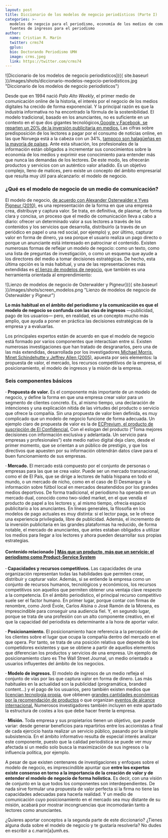 ```yaml
---
layout: post
title: Diccionario de los modelos de negocio periodísticos (Parte I)
categories: >-
  modelos de negocio para el periodismo, economía de los medios de comunicación,
  fuentes de ingresos para el periodismo
author:
  name: Cristian R. Marín
  twitter: crms74
  gplus:  
  bio: Doctorando Periodismo UMH
  image: crms.jpeg
  link: https://twitter.com/crms74  
---
```

![Diccionario de los modelos de negocio periodisticos]({{ site.baseurl }}/images/shots/diccionario-modelos-negocio-periodisticos.jpg "Diccionario de los modelos de negocio periodisticos")

Desde que en 1994 nació *Palo Alto Weekly*, el primer medio de comunicación online de la historia, el interés por el negocio de los medios digitales ha crecido de forma exponencial. Y la principal razón es que la industria informativa no ha encontrado la fórmula de la sostenibilidad. El modelo tradicional, basado en los anunciantes, no es suficiente en un contexto en el que dos gigantes tecnológicos,[Google y Facebook, se reparten un 20% de la inversión publicitaria en medios.](https://digiday.com/uk/global-state-digital-advertising-5-charts/) Las cifras sobre predisposición de los lectores a pagar por el consumo de noticias online, en las que Noruega está a la cabeza con un 34%, [tampoco son halagüeñas en la mayoría de países](https://reutersinstitute.politics.ox.ac.uk/sites/default/files/2019-06/DNR_2019_FINAL_1.pdf). Ante esta situación, los profesionales de la información están obligados a incrementar sus conocimientos sobre la economía de los medios y exprimir ese conocimiento para entender más que nunca las demandas de los lectores. De este modo, les ofrecerán productos y servicios con un auténtico valor añadido. Es un objetivo complejo, lleno de matices, pero existe un concepto del ámbito empresarial que resulta muy útil para alcanzarlo: el modelo de negocio.

### **¿Qué es el modelo de negocio de un medio de comunicación?**

El modelo de negocio, [de acuerdo con Alexander Osterwalder e Yves Pigneur (2010)](https://s3.amazonaws.com/academia.edu.documents/32253198/businessmodelgenerationpreview.pdf?response-content-disposition=inline%3B%20filename%3DYoure_holding_a_handbook_for_visionaries.pdf&X-Amz-Algorithm=AWS4-HMAC-SHA256&X-Amz-Credential=AKIAIWOWYYGZ2Y53UL3A%2F20200114%2Fus-east-1%2Fs3%2Faws4_request&X-Amz-Date=20200114T085438Z&X-Amz-Expires=3600&X-Amz-SignedHeaders=host&X-Amz-Signature=cffb3f38c14c2da9f95e293e5a5aa509442175d7f17040c7fbea2828f7a10574), es una representación de la forma en que una empresa crea, distribuye y captura valor. Se trata, en definitiva, de plasmar, de forma clara y concisa, un proceso que el medio de comunicación lleva a cabo a diario: ofrecer un determinado valor a sus lectores a través de los contenidos y los servicios que desarrolla, distribuirlo (a través de un periódico en papel o una red social, por ejemplo) y, por último, capturar valor en forma de dinero, ya sea porque el usuario realiza un pago directo o porque un anunciante está interesado en patrocinar el contenido. Existen numerosas formas de reflejar un modelo de negocio: como un texto, como una lista de preguntas de investigación, o como un esquema que ayude a los directores del medio a tomar decisiones estratégicas. De hecho, esta última opción es la más habitual, y una de las representaciones más extendidas es [el lienzo de modelos de negocio](https://www.strategyzer.com/canvas/business-model-canvas), que también es una herramienta orientada al emprendimiento:

![Lienzo de modelos de negocio de Osterwalder y Pigneur]({{ site.baseurl }}/images/shots/screen_modelos.png "Lienzo de modelos de negocio de Osterwalder y Pigneur")

**Lo más habitual en el ámbito del periodismo y la comunicación es que el modelo de negocio se confunda con las vías de ingresos** ―publicidad, pago de los usuarios― pero, en realidad, es un concepto mucho más amplio, que ayuda a poner en práctica las decisiones estratégicas de la empresa y a evaluarlas. 

Los principales expertos están de acuerdo en que el modelo de negocio está formado por varios componentes que interactúan entre sí. Existen numerosas investigaciones que han tratado de desgranarlos, pero una de las más extendidas, desarrollada por los investigadores[ Michael Morris, Minet Schindehutte y Jeffrey Allen (2005)](https://www.researchgate.net/publication/222380736_The_Entrepreneur's_Business_Model_Toward_a_Unified_Perspective), apuesta por seis elementos: la propuesta de valor, el mercado, los recursos competitivos de la empresa, el posicionamiento, el modelo de ingresos y la misión de la empresa.

### **Seis componentes básicos**

**· Propuesta de valor.** Es el componente más importante de un modelo de negocio, y define la forma en que una empresa crear valor para un segmento de clientes concreto. Es, al mismo tiempo, una declaración de intenciones y una explicación nítida de las virtudes del producto o servicio que ofrece la compañía. Sin una propuesta de valor bien definida, es muy complicado que un modelo de negocio funcione de forma adecuada. Un ejemplo claro de propuesta de valor es la de [ECPrevium, el producto de suscripción de El Confidencial.](https://www.ecprevium.com/) Con el eslogan del producto (“Toma mejores decisiones con información exclusiva y adelantada. Un servicio para empresas y profesionales”) este medio nativo digital deja claro, desde el primer momento, que se orientan a un público de prestigio, y que los directivos que apuesten por su información obtendrán datos clave para el buen funcionamiento de sus empresas.

**· Mercado.** El mercado está compuesto por el conjunto de personas o empresas para las que se crea valor. Puede ser un mercado transnacional, como el de El País, que se dirige a lectores de habla hispana en todo el mundo, o un mercado de nicho, como en el caso de El Desmarque y la información sobre fútbol local en mercados desatendidos por los grandes medios deportivos. De forma tradicional, el periodismo ha operado en un mercado dual, conocido como two-sided market, en el que vendía el producto de papel a los lectores y, al mismo tiempo, ofrecía espacio publicitario a los anunciantes. En líneas generales, la filosofía en los modelos de pago actuales es muy distinta: si el lector paga, se le ofrece una experiencia privilegiada, libre de publicidad. Además, el incremento de la inversión publicitaria en las grandes plataformas ha reducido, de forma notable, el mercado de anunciantes, que antes estaban obligados a utilizar los medios para llegar a los lectores y ahora pueden desarrollar sus propias estrategias. 

#### **Contenido relacionado | [Más que un producto, más que un servicio: el periodismo como Product-Service System](https://mip.umh.es/blog/2019/11/20/m%C3%A1s-que-un-producto-m%C3%A1s-que-un-servicio-el-periodismo-como-product-service-system/)**

**· Capacidades y recursos competitivos.** Las capacidades de una organización representan todas las habilidades que permiten crear, distribuir y capturar valor. Además, si se entiende la empresa como un conjunto de recursos humanos, tecnológicos y económicos, los recursos competitivos son aquellos que permiten obtener una ventaja clave respecto a la competencia. En el ámbito periodístico, el principal recurso competitivo suele ser el factor humano. En primer lugar, porque contar con firmas de renombre, como Jordi Évole, Carlos Alsina o José Ramón de la Morena, es imprescindible para conseguir una audiencia fiel. Y, en segundo lugar, porque se trata de una profesión con un alto componente creativo, en el que la capacidad del periodista es determinante a la hora de aportar valor.

**· Posicionamiento.** El posicionamiento hace referencia a la percepción de los clientes sobre el lugar que ocupa la compañía dentro del mercado en el que opera. Por tanto, se trata de una posición relativa que depende de los competidores existentes y que se obtiene a partir de aquellos elementos que diferencian los productos y servicios de una empresa. Un ejemplo de posicionamiento claro es The Wall Street Journal, un medio orientado a usuarios influyentes del ámbito de los negocios.

**· Modelo de ingresos.** El modelo de ingresos de un medio refleja el conjunto de vías por las que captura valor en forma de dinero. Las más habituales en la actualidad son la publicidad (programática, branded content…) y el pago de los usuarios, pero también existen medios que [licencian tecnología propia](https://www.xataka.com/servicios/negocio-grandes-medios-comunicacion-vender-tecnologia-a-otros-medios), que obtienen [grandes cantidades económicas por la recomendación de productos](https://digiday.com/media/buzzfeed-looks-to-bring-more-brands-to-its-commerce-business/) o que organizan [eventos de alcance internacional.](https://techcrunch.com/events/) Numerosos investigadores también incluyen en este apartado la estructura de costes a los que debe hacer frente la empresa. 

· **Misión.** Toda empresa y sus propietarios tienen un objetivo, que puede variar: desde generar beneficios para repartirlos entre los accionistas a final de cada ejercicio hasta realizar un servicio público, pasando por la simple subsistencia. En el ámbito informativo resulta de especial interés analizar este componente, puesto que la calidad periodística se puede ver muy afectada si un medio solo busca la maximización de sus ingresos o la influencia política, por ejemplo.

A pesar de que existen centenares de investigaciones y enfoques sobre el modelo de negocio, es imprescindible apuntar que **entre los expertos existe consenso en torno a la importancia de la creación de valor y de entender el modelo de negocio de forma holística.** Es decir, con una visión de conjunto en la que todos los componentes son interdependientes. De nada sirve formular una propuesta de valor perfecta si la firma no tiene las capacidades adecuadas para hacerla realidad. Y un medio de comunicación cuyo posicionamiento en el mercado sea muy distante de su misión, acabará por mostrar incongruencias que incomodarán tanto a lectores como anunciantes.

¿Quieres aportar conceptos a la segunda parte de este diccionario? ¿Tienes alguna duda sobre el modelo de negocio y te gustaría resolverla? No dudes en escribir a c.marin\[a]umh.es.